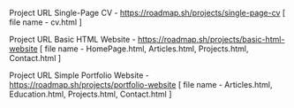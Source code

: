 Project URL Single-Page CV - https://roadmap.sh/projects/single-page-cv [ file name - cv.html ]

Project URL Basic HTML Website - https://roadmap.sh/projects/basic-html-website [ file name - HomePage.html, Articles.html, Projects.html, Contact.html ]

Project URL Simple Portfolio Website - https://roadmap.sh/projects/portfolio-website [ file name - Articles.html, Education.html, Projects.html, Contact.html ]
